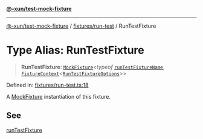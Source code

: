 [**@-xun/test-mock-fixture**](../../../README.md)

***

[@-xun/test-mock-fixture](../../../README.md) / [fixtures/run-test](../README.md) / RunTestFixture

# Type Alias: RunTestFixture

> **RunTestFixture**: [`MockFixture`](../../../types/fixtures/type-aliases/MockFixture.md)\<*typeof* [`runTestFixtureName`](../variables/runTestFixtureName.md), [`FixtureContext`](../../../types/fixtures/type-aliases/FixtureContext.md)\<[`RunTestFixtureOptions`](RunTestFixtureOptions.md)\>\>

Defined in: [fixtures/run-test.ts:18](https://github.com/Xunnamius/test-utils/blob/43516fe131cd8b7116ce91a3b07930504b016979/packages/test-mock-fixture/src/fixtures/run-test.ts#L18)

A [MockFixture](../../../types/fixtures/type-aliases/MockFixture.md) instantiation of this fixture.

## See

[runTestFixture](../functions/runTestFixture.md)
